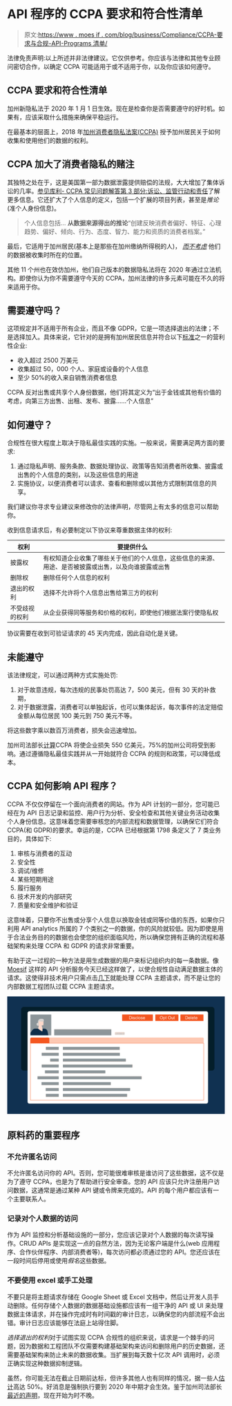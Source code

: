 # API 程序的 CCPA 要求和符合性清单

> 原文:[https://www . moes if . com/blog/business/Compliance/CCPA-要求与合规-API-Programs 清单/](https://www.moesif.com/blog/business/compliance/CCPA-Requirements-and-Compliance-Checklist-for-API-Programs/)

法律免责声明:以上所述并非法律建议。它仅供参考。你应该与法律和其他专业顾问密切合作，以确定 CCPA 可能适用于或不适用于你，以及你应该如何遵守。

## CCPA 要求和符合性清单

加州新隐私法于 2020 年 1 月 1 日生效。现在是检查你是否需要遵守的好时机。如果有，应该采取什么措施来确保平稳运行。

在最基本的层面上，2018 年[加州消费者隐私法案(CCPA)](https://leginfo.legislature.ca.gov/faces/billTextClient.xhtml?bill_id=201720180AB375) 授予加州居民关于如何收集和使用他们的数据的权利。

## CCPA 加大了消费者隐私的赌注

其独特之处在于，这是美国第一部为数据泄露提供赔偿的法规，大大增加了集体诉讼的几率。[参见库利- CCPA 常见问题解答第 3 部分:诉讼、监管行动和责任](https://cdp.cooley.com/ccpa-faqs-part-3-litigation-regulatory-actions-and-liability/)了解更多信息。它还扩大了个人信息的定义，包括一个扩展的项目列表，甚至是*推论*(准个人身份信息)。

> 个人信息包括… **从数据来源得出的推论**“创建反映消费者偏好、特征、心理趋势、偏好、倾向、行为、态度、智力、能力和资质的消费者档案。”

最后，它适用于加州居民(基本上是那些在加州缴纳所得税的人)， [*而不考虑*](https://leginfo.legislature.ca.gov/faces/codes_displaySection.xhtml?sectionNum=17014.&lawCode=RTC "California definition of resident: §17014 of Title 18 of the California Code of Regulations") 他们的数据被收集时所在的位置。

其他 11 个州也在效仿加州，他们自己版本的数据隐私法将在 2020 年通过立法机构。即使你认为你不需要遵守今天的 CCPA，加州法律的许多元素可能在不久的将来适用于你。

## 需要遵守吗？

这项规定并不适用于所有企业，而且不像 GDPR，它是一项选择退出的法律；不是选择加入。具体来说，它针对的是拥有加州居民信息并符合以下[标准](https://leginfo.legislature.ca.gov/faces/codes_displaySection.xhtml?lawCode=CIV&sectionNum=1798.140)之一的营利性企业:

*   收入超过 2500 万美元
*   收集超过 50，000 个人、家庭或设备的个人信息
*   至少 50%的收入来自销售消费者信息

CCPA 反对出售或共享个人身份数据，他们将其定义为“出于金钱或其他有价值的考虑，向第三方出售、出租、发布、披露……个人信息”

## 如何遵守？

合规性在很大程度上取决于隐私最佳实践的实施。一般来说，需要满足两方面的要求:

1.  通过隐私声明、服务条款、数据处理协议、政策等告知消费者所收集、披露或出售的个人信息的类别，以及这些信息的用途
2.  实施协议，以便消费者可以请求、查看和删除或以其他方式限制其信息的共享。

我们建议你寻求专业建议来修改你的法律声明，尽管网上有太多的信息可以帮助你。

收到信息请求后，有必要制定以下协议来尊重数据主体的权利:

| 权利 | 要提供什么 |
| --- | --- |
| 披露权 | 有权知道企业收集了哪些关于他们的个人信息，这些信息的来源、用途、是否被披露或出售，以及向谁披露或出售 |
| 删除权 | 删除任何个人信息的权利 |
| 退出的权利 | 选择不允许将个人信息出售给第三方的权利 |
| 不受歧视的权利 | 从企业获得同等服务和价格的权利，即使他们根据法案行使隐私权 |

协议需要在收到可验证请求的 45 天内完成，因此自动化是关键。

## 未能遵守

该法律规定，可以通过两种方式实施处罚:

1.  对于故意违规，每次违规的民事处罚高达 7，500 美元，但有 30 天的补救期，
2.  对于数据泄露，消费者可以单独起诉，也可以集体起诉，每次事件的法定赔偿金额从每位居民 100 美元到 750 美元不等。

将这些数字乘以数百万消费者，损失会迅速增加。

加州司法部长[计算](http://www.dof.ca.gov/Forecasting/Economics/Major_Regulations/Major_Regulations_Table/documents/CCPA_Regulations-SRIA-DOF.pdf)CCPA 将使企业损失 550 亿美元，75%的加州公司将受到影响。通过遵循隐私最佳实践并从一开始就符合 CCPA 的规则和政策，可以降低成本。

## CCPA 如何影响 API 程序？

CCPA 不仅仅停留在一个面向消费者的网站。作为 API 计划的一部分，您可能已经在为 API 日志记录和监控、用户行为分析、安全检查和其他关键业务活动收集个人身份信息。这意味着您需要审核您的内部流程和数据管理，以确保它们符合 CCPA(和 GDPR)的要求。幸运的是，CCPA 已经根据第 1798 条定义了 7 类业务目的，具体如下:

1.  审核与消费者的互动
2.  安全性
3.  调试/维修
4.  某些短期用途
5.  履行服务
6.  技术开发的内部研究
7.  质量和安全维护和验证

这意味着，只要你不出售或分享个人信息以换取金钱或同等价值的东西，如果你只利用 API analytics 所属的 7 个类别之一的数据，你的风险就较低。因为即使是用于合法业务目的的数据也会使您的组织面临风险，所以确保您拥有正确的流程和基础架构来处理 CCPA 和 GDPR 的请求非常重要。

有助于这一过程的一种方法是用生成数据的用户来标记组织内的每一条数据。像 [Moesif](https://www.moesif.com) 这样的 API 分析服务今天已经这样做了，以使合规性自动满足数据主体的请求。这使得非技术用户只需点击[几下](https://www.moesif.com/enterprise/gdpr-compliance)就能处理 CCPA 主题请求，而不是让您的内部数据工程团队过载 CCPA 主题请求。

![Handling Data Subject Requests for API Consumers](img/2761e5a448de031860adceb5b91fa124.png)

## 原料药的重要程序

### 不允许匿名访问

不允许匿名访问你的 API。否则，您可能很难审核是谁访问了这些数据，这不仅是为了遵守 CCPA，也是为了帮助进行安全审查。您的 API 应该只允许注册用户访问数据，这通常是通过某种 API 键或令牌来完成的。API 的每个用户都应该有一个主要联系人。

### 记录对个人数据的访问

作为 API 监控和分析基础设施的一部分，您应该记录对个人数据的每次读写操作。CRUD APIs 是实现这一点的自然方法，因为无论客户端是什么(web 应用程序、合作伙伴程序、内部消费者等)，每次访问都必须通过您的 API。您还应该在一段时间后停用或使用*假名*这些数据。

### 不要使用 excel 或手工处理

不要只是将主题请求存储在 Google Sheet 或 Excel 文档中，然后让开发人员手动删除。任何存储个人数据的数据基础设施都应该有一组干净的 API 或 UI 来处理数据主体请求，并在操作完成时有时间戳的审计日志，以确保您的内部流程不会出错。审计日志应该能够在法庭上站得住脚。

*选择退出的权利*对于试图实现 CCPA 合规性的组织来说，请求是一个棘手的问题，因为数据和工程团队不仅需要构建基础架构来访问和删除用户的历史数据，还需要基础架构来防止未来的数据收集。当扩展到每天数十亿次 API 调用时，必须正确实现这种数据抑制逻辑。

虽然，你可能无法在截止日期前达标，但许多其他人也有同样的情况，据一些人[估计](https://www.emarketer.com/content/very-few-us-businesses-are-ccpa-ready)高达 50%。好消息是强制执行要到 2020 年中期才会生效。鉴于加州司法部长[最近的声明](https://www.reuters.com/article/us-usa-privacy-california/california-ag-says-privacy-law-enforcement-to-be-guided-by-willingness-to-comply-idUSKBN1YE2C4)，现在开始为时不晚。